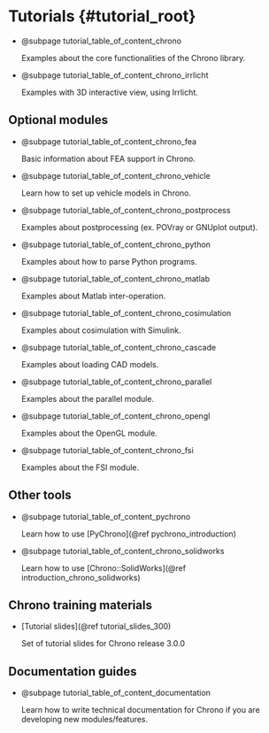 Tutorials {#tutorial_root}
==========================

-   @subpage tutorial_table_of_content_chrono

    Examples about the core functionalities of the Chrono library.
	
-   @subpage tutorial_table_of_content_chrono_irrlicht

    Examples with 3D interactive view, using Irrlicht.

	
## Optional modules

-   @subpage tutorial_table_of_content_chrono_fea

    Basic information about FEA support in Chrono.

-   @subpage tutorial_table_of_content_chrono_vehicle
 
    Learn how to set up vehicle models in Chrono.
	
-   @subpage tutorial_table_of_content_chrono_postprocess

    Examples about postprocessing (ex. POVray or GNUplot output).

-   @subpage tutorial_table_of_content_chrono_python

    Examples about how to parse Python programs.

-   @subpage tutorial_table_of_content_chrono_matlab

    Examples about Matlab inter-operation.

-   @subpage tutorial_table_of_content_chrono_cosimulation

    Examples about cosimulation with Simulink. 

-   @subpage tutorial_table_of_content_chrono_cascade

    Examples about loading CAD models.
	
-   @subpage tutorial_table_of_content_chrono_parallel

    Examples about the parallel module.
	
-   @subpage tutorial_table_of_content_chrono_opengl

    Examples about the OpenGL module.

-   @subpage tutorial_table_of_content_chrono_fsi

    Examples about the FSI module.	
	

## Other tools


-   @subpage tutorial_table_of_content_pychrono
 
    Learn how to use [PyChrono](@ref pychrono_introduction)

-   @subpage tutorial_table_of_content_chrono_solidworks

    Learn how to use [Chrono::SolidWorks](@ref introduction_chrono_solidworks)


    
## Chrono training materials

-   [Tutorial slides](@ref tutorial_slides_300)

    Set of tutorial slides for Chrono release 3.0.0

	
## Documentation guides

-    @subpage tutorial_table_of_content_documentation

     Learn how to write technical documentation for Chrono if you are developing new modules/features.

